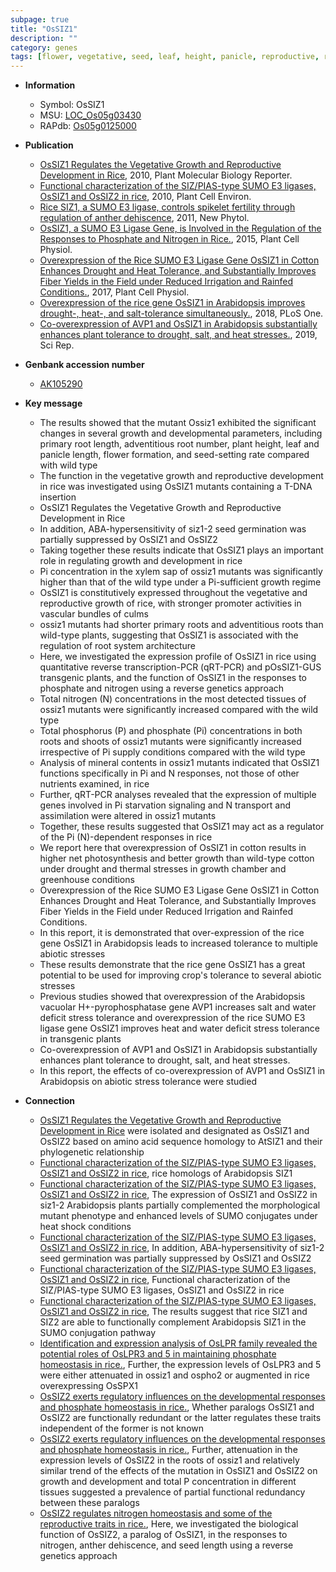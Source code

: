 ```yaml
---
subpage: true
title: "OsSIZ1"
description: ""
category: genes
tags: [flower, vegetative, seed, leaf, height, panicle, reproductive, root, adventitious root, primary root, seed germination, growth, xylem, vascular bundle, nitrogen, architecture, Pi, phosphate,  pi , phosphorus, root system architecture, reproductive growth, drought, photosynthesis, heat tolerance, tolerance, abiotic stress, biotic stress, salt, stress, stress tolerance]
---
```


* **Information**  
    + Symbol: OsSIZ1  
    + MSU: [LOC_Os05g03430](http://rice.plantbiology.msu.edu/cgi-bin/ORF_infopage.cgi?orf=LOC_Os05g03430)  
    + RAPdb: [Os05g0125000](http://rapdb.dna.affrc.go.jp/viewer/gbrowse_details/irgsp1?name=Os05g0125000)  

* **Publication**  
    + [OsSIZ1 Regulates the Vegetative Growth and Reproductive Development in Rice](http://www.ncbi.nlm.nih.gov/pubmed?term=OsSIZ1+Regulates+the+Vegetative+Growth+and+Reproductive+Development+in+Rice%5BTitle%5D), 2010, Plant Molecular Biology Reporter.
    + [Functional characterization of the SIZ/PIAS-type SUMO E3 ligases, OsSIZ1 and OsSIZ2 in rice](http://www.ncbi.nlm.nih.gov/pubmed?term=Functional+characterization+of+the+SIZ/PIAS-type+SUMO+E3+ligases,+OsSIZ1+and+OsSIZ2+in+rice%5BTitle%5D), 2010, Plant Cell Environ.
    + [Rice SIZ1, a SUMO E3 ligase, controls spikelet fertility through regulation of anther dehiscence](http://www.ncbi.nlm.nih.gov/pubmed?term=Rice+SIZ1,+a+SUMO+E3+ligase,+controls+spikelet+fertility+through+regulation+of+anther+dehiscence%5BTitle%5D), 2011, New Phytol.
    + [OsSIZ1, a SUMO E3 Ligase Gene, is Involved in the Regulation of the Responses to Phosphate and Nitrogen in Rice.](http://www.ncbi.nlm.nih.gov/pubmed?term=OsSIZ1,+a+SUMO+E3+Ligase+Gene,+is+Involved+in+the+Regulation+of+the+Responses+to+Phosphate+and+Nitrogen+in+Rice.%5BTitle%5D), 2015, Plant Cell Physiol.
    + [Overexpression of the Rice SUMO E3 Ligase Gene OsSIZ1 in Cotton Enhances Drought and Heat Tolerance, and Substantially Improves Fiber Yields in the Field under Reduced Irrigation and Rainfed Conditions.](http://www.ncbi.nlm.nih.gov/pubmed?term=Overexpression+of+the+Rice+SUMO+E3+Ligase+Gene+OsSIZ1+in+Cotton+Enhances+Drought+and+Heat+Tolerance,+and+Substantially+Improves+Fiber+Yields+in+the+Field+under+Reduced+Irrigation+and+Rainfed+Conditions.%5BTitle%5D), 2017, Plant Cell Physiol.
    + [Overexpression of the rice gene OsSIZ1 in Arabidopsis improves drought-, heat-, and salt-tolerance simultaneously.](http://www.ncbi.nlm.nih.gov/pubmed?term=Overexpression+of+the+rice+gene+OsSIZ1+in+Arabidopsis+improves+drought-,+heat-,+and+salt-tolerance+simultaneously.%5BTitle%5D), 2018, PLoS One.
    + [Co-overexpression of AVP1 and OsSIZ1 in Arabidopsis substantially enhances plant tolerance to drought, salt, and heat stresses.](http://www.ncbi.nlm.nih.gov/pubmed?term=Co-overexpression+of+AVP1+and+OsSIZ1+in+Arabidopsis+substantially+enhances+plant+tolerance+to+drought,+salt,+and+heat+stresses.%5BTitle%5D), 2019, Sci Rep.

* **Genbank accession number**  
    + [AK105290](http://www.ncbi.nlm.nih.gov/nuccore/AK105290)

* **Key message**  
    + The results showed that the mutant Ossiz1 exhibited the significant changes in several growth and developmental parameters, including primary root length, adventitious root number, plant height, leaf and panicle length, flower formation, and seed-setting rate compared with wild type
    + The function in the vegetative growth and reproductive development in rice was investigated using OsSIZ1 mutants containing a T-DNA insertion
    + OsSIZ1 Regulates the Vegetative Growth and Reproductive Development in Rice
    + In addition, ABA-hypersensitivity of siz1-2 seed germination was partially suppressed by OsSIZ1 and OsSIZ2
    + Taking together these results indicate that OsSIZ1 plays an important role in regulating growth and development in rice
    + Pi concentration in the xylem sap of ossiz1 mutants was significantly higher than that of the wild type under a Pi-sufficient growth regime
    + OsSIZ1 is constitutively expressed throughout the vegetative and reproductive growth of rice, with stronger promoter activities in vascular bundles of culms
    + ossiz1 mutants had shorter primary roots and adventitious roots than wild-type plants, suggesting that OsSIZ1 is associated with the regulation of root system architecture
    + Here, we investigated the expression profile of OsSIZ1 in rice using quantitative reverse transcription-PCR (qRT-PCR) and pOsSIZ1-GUS transgenic plants, and the function of OsSIZ1 in the responses to phosphate and nitrogen using a reverse genetics approach
    + Total nitrogen (N) concentrations in the most detected tissues of ossiz1 mutants were significantly increased compared with the wild type
    + Total phosphorus (P) and phosphate (Pi) concentrations in both roots and shoots of ossiz1 mutants were significantly increased irrespective of Pi supply conditions compared with the wild type
    + Analysis of mineral contents in ossiz1 mutants indicated that OsSIZ1 functions specifically in Pi and N responses, not those of other nutrients examined, in rice
    + Further, qRT-PCR analyses revealed that the expression of multiple genes involved in Pi starvation signaling and N transport and assimilation were altered in ossiz1 mutants
    + Together, these results suggested that OsSIZ1 may act as a regulator of the Pi (N)-dependent responses in rice
    + We report here that overexpression of OsSIZ1 in cotton results in higher net photosynthesis and better growth than wild-type cotton under drought and thermal stresses in growth chamber and greenhouse conditions
    + Overexpression of the Rice SUMO E3 Ligase Gene OsSIZ1 in Cotton Enhances Drought and Heat Tolerance, and Substantially Improves Fiber Yields in the Field under Reduced Irrigation and Rainfed Conditions.
    + In this report, it is demonstrated that over-expression of the rice gene OsSIZ1 in Arabidopsis leads to increased tolerance to multiple abiotic stresses
    + These results demonstrate that the rice gene OsSIZ1 has a great potential to be used for improving crop's tolerance to several abiotic stresses
    + Previous studies showed that overexpression of the Arabidopsis vacuolar H+-pyrophosphatase gene AVP1 increases salt and water deficit stress tolerance and overexpression of the rice SUMO E3 ligase gene OsSIZ1 improves heat and water deficit stress tolerance in transgenic plants
    + Co-overexpression of AVP1 and OsSIZ1 in Arabidopsis substantially enhances plant tolerance to drought, salt, and heat stresses.
    + In this report, the effects of co-overexpression of AVP1 and OsSIZ1 in Arabidopsis on abiotic stress tolerance were studied

* **Connection**  
    + [OsSIZ1 Regulates the Vegetative Growth and Reproductive Development in Rice](Oryza+sativa) were isolated and designated as OsSIZ1 and OsSIZ2 based on amino acid sequence homology to AtSIZ1 and their phylogenetic relationship
    + [Functional characterization of the SIZ/PIAS-type SUMO E3 ligases, OsSIZ1 and OsSIZ2 in rice](OsSIZ2), rice homologs of Arabidopsis SIZ1
    + [Functional characterization of the SIZ/PIAS-type SUMO E3 ligases, OsSIZ1 and OsSIZ2 in rice](http://www.ncbi.nlm.nih.gov/pubmed?term=Functional+characterization+of+the+SIZ/PIAS-type+SUMO+E3+ligases,+OsSIZ1+and+OsSIZ2+in+rice%5BTitle%5D), The expression of OsSIZ1 and OsSIZ2 in siz1-2 Arabidopsis plants partially complemented the morphological mutant phenotype and enhanced levels of SUMO conjugates under heat shock conditions
    + [Functional characterization of the SIZ/PIAS-type SUMO E3 ligases, OsSIZ1 and OsSIZ2 in rice](http://www.ncbi.nlm.nih.gov/pubmed?term=Functional+characterization+of+the+SIZ/PIAS-type+SUMO+E3+ligases,+OsSIZ1+and+OsSIZ2+in+rice%5BTitle%5D), In addition, ABA-hypersensitivity of siz1-2 seed germination was partially suppressed by OsSIZ1 and OsSIZ2
    + [Functional characterization of the SIZ/PIAS-type SUMO E3 ligases, OsSIZ1 and OsSIZ2 in rice](http://www.ncbi.nlm.nih.gov/pubmed?term=Functional+characterization+of+the+SIZ/PIAS-type+SUMO+E3+ligases,+OsSIZ1+and+OsSIZ2+in+rice%5BTitle%5D), Functional characterization of the SIZ/PIAS-type SUMO E3 ligases, OsSIZ1 and OsSIZ2 in rice
    + [Functional characterization of the SIZ/PIAS-type SUMO E3 ligases, OsSIZ1 and OsSIZ2 in rice](http://www.ncbi.nlm.nih.gov/pubmed?term=Functional+characterization+of+the+SIZ/PIAS-type+SUMO+E3+ligases,+OsSIZ1+and+OsSIZ2+in+rice%5BTitle%5D), The results suggest that rice SIZ1 and SIZ2 are able to functionally complement Arabidopsis SIZ1 in the SUMO conjugation pathway
    + [Identification and expression analysis of OsLPR family revealed the potential roles of OsLPR3 and 5 in maintaining phosphate homeostasis in rice.](http://www.ncbi.nlm.nih.gov/pubmed?term=Identification+and+expression+analysis+of+OsLPR+family+revealed+the+potential+roles+of+OsLPR3+and+5+in+maintaining+phosphate+homeostasis+in+rice.%5BTitle%5D), Further, the expression levels of OsLPR3 and 5 were either attenuated in ossiz1 and ospho2 or augmented in rice overexpressing OsSPX1
    + [OsSIZ2 exerts regulatory influences on the developmental responses and phosphate homeostasis in rice.](http://www.ncbi.nlm.nih.gov/pubmed?term=OsSIZ2+exerts+regulatory+influences+on+the+developmental+responses+and+phosphate+homeostasis+in+rice.%5BTitle%5D),  Whether paralogs OsSIZ1 and OsSIZ2 are functionally redundant or the latter regulates these traits independent of the former is not known
    + [OsSIZ2 exerts regulatory influences on the developmental responses and phosphate homeostasis in rice.](http://www.ncbi.nlm.nih.gov/pubmed?term=OsSIZ2+exerts+regulatory+influences+on+the+developmental+responses+and+phosphate+homeostasis+in+rice.%5BTitle%5D),  Further, attenuation in the expression levels of OsSIZ2 in the roots of ossiz1 and relatively similar trend of the effects of the mutation in OsSIZ1 and OsSIZ2 on growth and development and total P concentration in different tissues suggested a prevalence of partial functional redundancy between these paralogs
    + [OsSIZ2 regulates nitrogen homeostasis and some of the reproductive traits in rice.](http://www.ncbi.nlm.nih.gov/pubmed?term=OsSIZ2+regulates+nitrogen+homeostasis+and+some+of+the+reproductive+traits+in+rice.%5BTitle%5D),  Here, we investigated the biological function of OsSIZ2, a paralog of OsSIZ1, in the responses to nitrogen, anther dehiscence, and seed length using a reverse genetics approach



